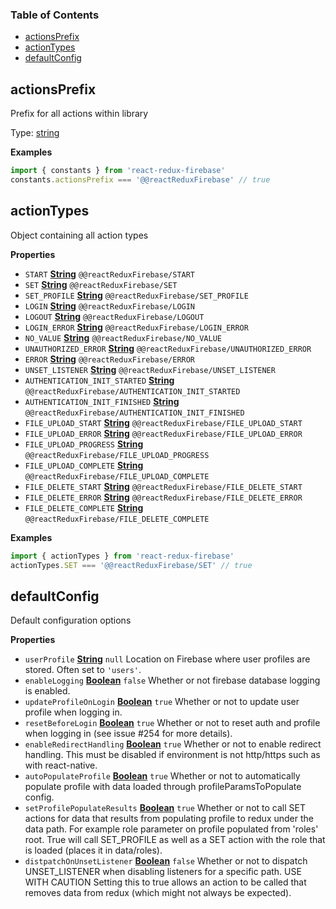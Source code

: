 <!-- Generated by documentation.js. Update this documentation by updating the source code. -->

### Table of Contents

-   [actionsPrefix](#actionsprefix)
-   [actionTypes](#actiontypes)
-   [defaultConfig](#defaultconfig)

## actionsPrefix

Prefix for all actions within library

Type: [string](https://developer.mozilla.org/en-US/docs/Web/JavaScript/Reference/Global_Objects/String)

**Examples**

```javascript
import { constants } from 'react-redux-firebase'
constants.actionsPrefix === '@@reactReduxFirebase' // true
```

## actionTypes

Object containing all action types

**Properties**

-   `START` **[String](https://developer.mozilla.org/en-US/docs/Web/JavaScript/Reference/Global_Objects/String)** `@@reactReduxFirebase/START`
-   `SET` **[String](https://developer.mozilla.org/en-US/docs/Web/JavaScript/Reference/Global_Objects/String)** `@@reactReduxFirebase/SET`
-   `SET_PROFILE` **[String](https://developer.mozilla.org/en-US/docs/Web/JavaScript/Reference/Global_Objects/String)** `@@reactReduxFirebase/SET_PROFILE`
-   `LOGIN` **[String](https://developer.mozilla.org/en-US/docs/Web/JavaScript/Reference/Global_Objects/String)** `@@reactReduxFirebase/LOGIN`
-   `LOGOUT` **[String](https://developer.mozilla.org/en-US/docs/Web/JavaScript/Reference/Global_Objects/String)** `@@reactReduxFirebase/LOGOUT`
-   `LOGIN_ERROR` **[String](https://developer.mozilla.org/en-US/docs/Web/JavaScript/Reference/Global_Objects/String)** `@@reactReduxFirebase/LOGIN_ERROR`
-   `NO_VALUE` **[String](https://developer.mozilla.org/en-US/docs/Web/JavaScript/Reference/Global_Objects/String)** `@@reactReduxFirebase/NO_VALUE`
-   `UNAUTHORIZED_ERROR` **[String](https://developer.mozilla.org/en-US/docs/Web/JavaScript/Reference/Global_Objects/String)** `@@reactReduxFirebase/UNAUTHORIZED_ERROR`
-   `ERROR` **[String](https://developer.mozilla.org/en-US/docs/Web/JavaScript/Reference/Global_Objects/String)** `@@reactReduxFirebase/ERROR`
-   `UNSET_LISTENER` **[String](https://developer.mozilla.org/en-US/docs/Web/JavaScript/Reference/Global_Objects/String)** `@@reactReduxFirebase/UNSET_LISTENER`
-   `AUTHENTICATION_INIT_STARTED` **[String](https://developer.mozilla.org/en-US/docs/Web/JavaScript/Reference/Global_Objects/String)** `@@reactReduxFirebase/AUTHENTICATION_INIT_STARTED`
-   `AUTHENTICATION_INIT_FINISHED` **[String](https://developer.mozilla.org/en-US/docs/Web/JavaScript/Reference/Global_Objects/String)** `@@reactReduxFirebase/AUTHENTICATION_INIT_FINISHED`
-   `FILE_UPLOAD_START` **[String](https://developer.mozilla.org/en-US/docs/Web/JavaScript/Reference/Global_Objects/String)** `@@reactReduxFirebase/FILE_UPLOAD_START`
-   `FILE_UPLOAD_ERROR` **[String](https://developer.mozilla.org/en-US/docs/Web/JavaScript/Reference/Global_Objects/String)** `@@reactReduxFirebase/FILE_UPLOAD_ERROR`
-   `FILE_UPLOAD_PROGRESS` **[String](https://developer.mozilla.org/en-US/docs/Web/JavaScript/Reference/Global_Objects/String)** `@@reactReduxFirebase/FILE_UPLOAD_PROGRESS`
-   `FILE_UPLOAD_COMPLETE` **[String](https://developer.mozilla.org/en-US/docs/Web/JavaScript/Reference/Global_Objects/String)** `@@reactReduxFirebase/FILE_UPLOAD_COMPLETE`
-   `FILE_DELETE_START` **[String](https://developer.mozilla.org/en-US/docs/Web/JavaScript/Reference/Global_Objects/String)** `@@reactReduxFirebase/FILE_DELETE_START`
-   `FILE_DELETE_ERROR` **[String](https://developer.mozilla.org/en-US/docs/Web/JavaScript/Reference/Global_Objects/String)** `@@reactReduxFirebase/FILE_DELETE_ERROR`
-   `FILE_DELETE_COMPLETE` **[String](https://developer.mozilla.org/en-US/docs/Web/JavaScript/Reference/Global_Objects/String)** `@@reactReduxFirebase/FILE_DELETE_COMPLETE`

**Examples**

```javascript
import { actionTypes } from 'react-redux-firebase'
actionTypes.SET === '@@reactReduxFirebase/SET' // true
```

## defaultConfig

Default configuration options

**Properties**

-   `userProfile` **[String](https://developer.mozilla.org/en-US/docs/Web/JavaScript/Reference/Global_Objects/String)** `null` Location on Firebase where user
    profiles are stored. Often set to `'users'`.
-   `enableLogging` **[Boolean](https://developer.mozilla.org/en-US/docs/Web/JavaScript/Reference/Global_Objects/Boolean)** `false` Whether or not firebase
    database logging is enabled.
-   `updateProfileOnLogin` **[Boolean](https://developer.mozilla.org/en-US/docs/Web/JavaScript/Reference/Global_Objects/Boolean)** `true` Whether or not to update
    user profile when logging in.
-   `resetBeforeLogin` **[Boolean](https://developer.mozilla.org/en-US/docs/Web/JavaScript/Reference/Global_Objects/Boolean)** `true` Whether or not to reset auth
    and profile when logging in (see issue #254 for more details).
-   `enableRedirectHandling` **[Boolean](https://developer.mozilla.org/en-US/docs/Web/JavaScript/Reference/Global_Objects/Boolean)** `true` Whether or not to enable
    redirect handling. This must be disabled if environment is not http/https
    such as with react-native.
-   `autoPopulateProfile` **[Boolean](https://developer.mozilla.org/en-US/docs/Web/JavaScript/Reference/Global_Objects/Boolean)** `true` Whether or not to
    automatically populate profile with data loaded through
    profileParamsToPopulate config.
-   `setProfilePopulateResults` **[Boolean](https://developer.mozilla.org/en-US/docs/Web/JavaScript/Reference/Global_Objects/Boolean)** `true` Whether or not to
    call SET actions for data that results from populating profile to redux under
    the data path. For example role parameter on profile populated from 'roles'
    root. True will call SET_PROFILE as well as a SET action with the role that
    is loaded (places it in data/roles).
-   `distpatchOnUnsetListener` **[Boolean](https://developer.mozilla.org/en-US/docs/Web/JavaScript/Reference/Global_Objects/Boolean)** `false` Whether or not to
    dispatch UNSET_LISTENER when disabling listeners for a specific path. USE WITH CAUTION
    Setting this to true allows an action to be called that removes data
    from redux (which might not always be expected).
